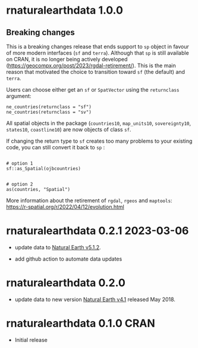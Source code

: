 # rnaturalearthdata 1.0.0

## Breaking changes

This is a breaking changes release that ends support to `sp` object in favour of more modern interfaces (`sf` and `terra`). Although that `sp` is still available on CRAN, it is no longer being actively developed (https://geocompx.org/post/2023/rgdal-retirement/). This is the main reason that motivated the choice to transition toward `sf` (the default) and `terra`.

Users can choose either get an `sf` or `SpatVector` using the `returnclass` argument:

```
ne_countries(returnclass = "sf")
ne_countries(returnclass = "sv")
```

All spatial objects in the package (`countries10`, `map_units10`, `sovereignty10`, `states10`, `coastline10`) are now objects of class `sf`.

If changing the return type to `sf` creates too many problems to your existing code, you can still convert it back to `sp` :

```

# option 1
sf::as_Spatial(ojbcountries)


# option 2
as(countries, "Spatial")
```

More information about the retirement of `rgdal`, `rgeos` and `maptools`: https://r-spatial.org/r/2022/04/12/evolution.html

# rnaturalearthdata 0.2.1 2023-03-06

- update data to [Natural Earth v5.1.2](https://github.com/nvkelso/natural-earth-vector/blob/master/CHANGELOG).

- add github action to automate data updates

# rnaturalearthdata 0.2.0

- update data to new version [Natural Earth v4.1](https://www.naturalearthdata.com/blog/miscellaneous/natural-earth-v4-1-0-release-notes/) released May 2018.

# rnaturalearthdata 0.1.0 CRAN

- Initial release
